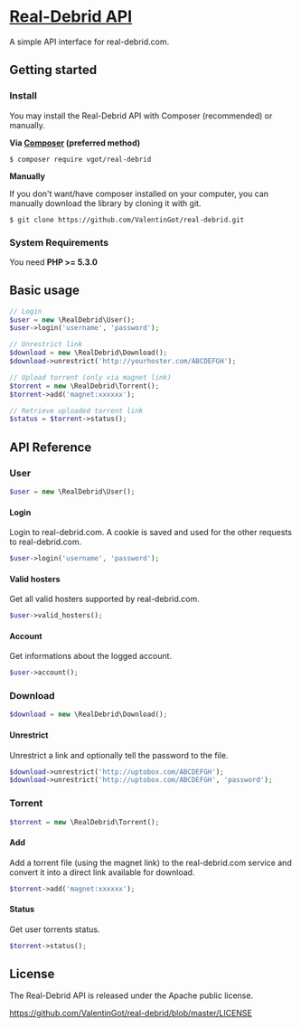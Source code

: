 # [Real-Debrid API](https://github.com/ValentinGot/real-debrid)

A simple API interface for real-debrid.com.

## Getting started

### Install

You may install the Real-Debrid API with Composer (recommended) or manually.

**Via [Composer](https://getcomposer.org) (preferred method)**

```
$ composer require vgot/real-debrid
```

**Manually**

If you don't want/have composer installed on your computer, you can manually download the library by cloning it with git.

```
$ git clone https://github.com/ValentinGot/real-debrid.git
```

### System Requirements

You need **PHP >= 5.3.0**

## Basic usage

```php
// Login
$user = new \RealDebrid\User();
$user->login('username', 'password');

// Unrestrict link
$download = new \RealDebrid\Download();
$download->unrestrict('http://yourhoster.com/ABCDEFGH');

// Upload torrent (only via magnet link)
$torrent = new \RealDebrid\Torrent();
$torrent->add('magnet:xxxxxx');

// Retrieve uploaded torrent link
$status = $torrent->status();
```

## API Reference

### User

```php
$user = new \RealDebrid\User();
```

#### Login

Login to real-debrid.com. A cookie is saved and used for the other requests to real-debrid.com.

```php
$user->login('username', 'password');
````

#### Valid hosters

Get all valid hosters supported by real-debrid.com.

```php
$user->valid_hosters();
```

#### Account

Get informations about the logged account.

```php
$user->account();
```

### Download

```php
$download = new \RealDebrid\Download();
```

#### Unrestrict 

Unrestrict a link and optionally tell the password to the file.

```php
$download->unrestrict('http://uptobox.com/ABCDEFGH');
$download->unrestrict('http://uptobox.com/ABCDEFGH', 'password');
```

### Torrent

```php
$torrent = new \RealDebrid\Torrent();
```

#### Add

Add a torrent file (using the magnet link) to the real-debrid.com service and convert it into a direct link available for download.

```php
$torrent->add('magnet:xxxxxx');
```

#### Status

Get user torrents status.

```php
$torrent->status();
```

## License

The Real-Debrid API is released under the Apache public license.

https://github.com/ValentinGot/real-debrid/blob/master/LICENSE
